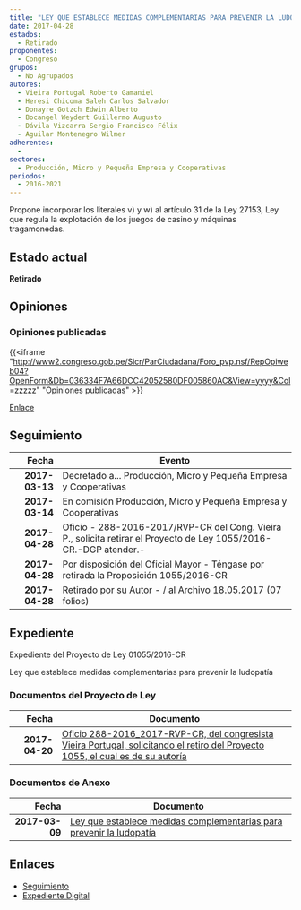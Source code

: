 ```yaml
---
title: "LEY QUE ESTABLECE MEDIDAS COMPLEMENTARIAS PARA PREVENIR LA LUDOPATÍA"
date: 2017-04-28
estados: 
  - Retirado
proponentes: 
  - Congreso
grupos: 
  - No Agrupados
autores: 
  - Vieira Portugal Roberto Gamaniel
  - Heresi Chicoma Saleh Carlos Salvador
  - Donayre Gotzch Edwin Alberto
  - Bocangel Weydert Guillermo Augusto
  - Dávila Vizcarra Sergio Francisco Félix
  - Aguilar Montenegro Wilmer
adherentes: 
  - 
sectores: 
  - Producción, Micro y Pequeña Empresa y Cooperativas
periodos: 
  - 2016-2021
---
```


Propone incorporar los literales v) y w) al artículo 31 de la Ley 27153, Ley que regula la explotación de los juegos de casino y máquinas tragamonedas.


## Estado actual

**Retirado**

## Opiniones

### Opiniones publicadas

{{<iframe "http://www2.congreso.gob.pe/Sicr/ParCiudadana/Foro_pvp.nsf/RepOpiweb04?OpenForm&Db=036334F7A66DCC42052580DF005860AC&View=yyyy&Col=zzzzz" "Opiniones publicadas" >}}

[Enlace](http://www2.congreso.gob.pe/Sicr/ParCiudadana/Foro_pvp.nsf/RepOpiweb04?OpenForm&Db=036334F7A66DCC42052580DF005860AC&View=yyyy&Col=zzzzz)

## Seguimiento

| Fecha | Evento |
|------:|--------|
| **2017-03-13** | Decretado a... Producción, Micro y Pequeña Empresa y Cooperativas|
| **2017-03-14** | En comisión Producción, Micro y Pequeña Empresa y Cooperativas|
| **2017-04-28** | Oficio - 288-2016-2017/RVP-CR del Cong. Vieira P., solicita retirar el Proyecto de Ley 1055/2016-CR.-DGP atender.-|
| **2017-04-28** | Por disposición del Oficial Mayor - Téngase por retirada la Proposición 1055/2016-CR|
| **2017-04-28** | Retirado por su Autor - / al Archivo 18.05.2017 (07 folios)|


## Expediente

Expediente del Proyecto de Ley 01055/2016-CR

Ley que establece medidas complementarias para prevenir la ludopatía


### Documentos del Proyecto de Ley

| Fecha | Documento |
|------:|--------|
| **2017-04-20** | [Oficio 288-2016_2017-RVP-CR, del congresista Vieira Portugal, solicitando el retiro del Proyecto 1055, el cual es de su autoría](http://www.leyes.congreso.gob.pe/Documentos/2016_2021/Oficios/Congresistas/OFICIO-288-2016-2017-RVP-CR.pdf) |

### Documentos de Anexo

| Fecha | Documento |
|------:|--------|
| **2017-03-09** | [Ley que establece medidas complementarias para prevenir la ludopatía](http://www.leyes.congreso.gob.pe/Documentos/2016_2021/Proyectos_de_Ley_y_de_Resoluciones_Legislativas/PL0105520170309..PDF) |

## Enlaces 

- [Seguimiento](http://www2.congreso.gob.pe/Sicr/TraDocEstProc/CLProLey2016.nsf/f7fff46988ca05b1052578e100829cc7/1948777e55cac7e6052580df0057cd2c?OpenDocument)
- [Expediente Digital](http://www2.congreso.gob.pehttp://www2.congreso.gob.pe/Sicr/TraDocEstProc/CLProLey2016.nsf/f7fff46988ca05b1052578e100829cc7/1948777e55cac7e6052580df0057cd2c?OpenDocument&Click=05257FB7005EB655.eb71d0cf91d8294e05256cdf006b5706/$Body/0.1C6C)
